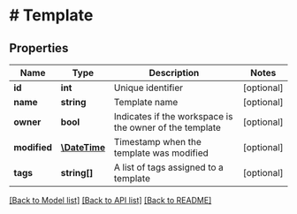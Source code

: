 # # Template

## Properties

Name | Type | Description | Notes
------------ | ------------- | ------------- | -------------
**id** | **int** | Unique identifier | [optional] 
**name** | **string** | Template name | [optional] 
**owner** | **bool** | Indicates if the workspace is the owner of the template | [optional] 
**modified** | [**\DateTime**](\DateTime.md) | Timestamp when the template was modified | [optional] 
**tags** | **string[]** | A list of tags assigned to a template | [optional] 

[[Back to Model list]](../../README.md#documentation-for-models) [[Back to API list]](../../README.md#documentation-for-api-endpoints) [[Back to README]](../../README.md)


